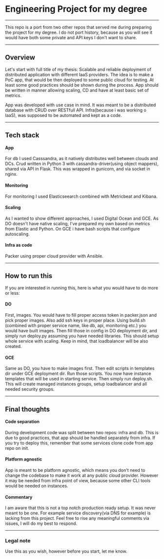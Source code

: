 # Engineering Project for my degree
-----------------------------------


This repo is a port from two other repos that served me during preparing the project for my degree. I do not port history, because as you will see it would have both some private and API keys I don't want to share.

------------------------------------
## Overview

Let's start with full title of my thesis: Scalable and reliable deployment of distributed application with different IaaS providers. The idea is to make a PoC app, that would be then deployed to some public cloud for testing. At least some good practices should be shown during the process. App should be written in manner allowing scaling, CD and have at least basic set of metrics.

App was developed with use case in mind. It was meant to be a distributed database with CRUD over RESTfull API. Infra(because i was working o IaaS), was supposed to be automated and kept as a code.

-------------------------------------
## Tech stack

#### App

For db I used Casssandra, as it natively distributes well between clouds and DCs. Crud written in Python 3 with cassandra-driver(using object mappers), shared via API in Flask. This was wrapped in gunicorn, and via socket in nginx.

#### Monitoring

For monitoring I used Elasticseearch combined with Metricbeat and Kibana. 

#### Scaling

As I wanted to show different approaches, I used Digital Ocean and GCE. As DO doesn't have native scaling, I've prepared my own based on metrics from Elastic and Python. On GCE i have bash scripts that configure autoscaling.

#### Infra as code
Packer using proper cloud provider with Ansible.

------------------------------------
## How to run this

If you are interested in running this, here is what you would have to do more or less:

#### DO
First, images. You would have to fill proper access token in packer.json and pick proper images. Also add ssh keys in proper place. Using build.sh (combined with proper service name, like db, api, monitoring etc.) you would have built images. Then fill those in config in DO deployment dir, and simply run deploy.py assuming you have needed libraries. This should setup whole service with scaling. Keep in mind, that loadbalancer will be also created.

#### GCE
Same as DO, you have to make images first. Then edit scripts in templates dir under GCE deployment dir. Run those scripts. You now have instance templates that will be used in starting service. Then simply run deploy.sh. This will create managed instances groups, setup loadbalancer and all needed security groups.

---------------------------------
## Final thoughts

#### Code separation
During development code was split between two repos: infra and db. This is due to good practices, that app should be handled separately from infra. If you try to deploy this, remember that some services clone code from app repo on init.

#### Platform agnostic
App is meant to be platform agnostic, which means you don't need to change the codebase to make it work at any public cloud provider. However it may be needed from infra point of view, because some other CLI tools would be needed on instances.

#### Commentary
I am aware that this is not a top notch production ready setup. It was never meant to be one. For example service discovery(via DNS for example) is lacking from this project. Feel free to rise any meaningful comments via issues, I will do my best to respond.

---------------------------------
### Legal note
Use this as you wish, however before you start, let me know.
